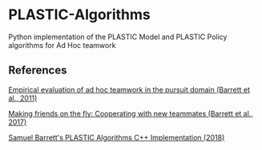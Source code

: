 # PLASTIC-Algorithms
Python implementation of the PLASTIC Model and PLASTIC Policy algorithms for Ad Hoc teamwork

## References

[Empirical evaluation of ad hoc teamwork in the pursuit domain (Barrett et al., 2011)](https://www.researchgate.net/profile/Sarit_Kraus2/publication/221454615_Empirical_evaluation_of_ad_hoc_teamwork_in_the_pursuit_domain/links/00b4952812ffa3200c000000.pdf)

[Making friends on the fly: Cooperating with new teammates (Barrett et al., 2017)](https://www.sciencedirect.com/science/article/pii/S0004370216301266?casa_token=57JstUigxG8AAAAA:wGOHQ0OSbEUqZLS-MbnqcIrR_UN2j4x7RWmxkelyZPmxxSIVPb77kXdqeyQNvsza9U9fAjUSr-4)

[Samuel Barrett's PLASTIC Algorithms C++ Implementation (2018)](https://github.com/sambarrett/rl_pursuit)
